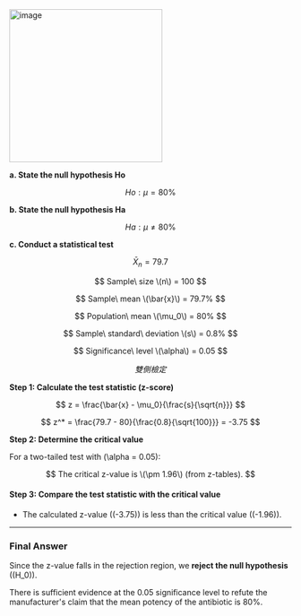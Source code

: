
<img width="273" alt="image" src="https://github.com/user-attachments/assets/7ff151ac-7218-45b6-a3e8-db043ec0bf8d">

**a. State the null hypothesis Ho**

$$
Ho: \mu = 80\%
$$

**b. State the null hypothesis Ha**

$$
Ha: \mu \neq 80\%
$$

**c. Conduct a statistical test**

$$
\bar{X}_n = 79.7%, \quad \mu_0 = 5.86, \quad s = 0.70, \quad n = 100
$$

$$
Sample\ size \(n\) = 100
$$

$$
Sample\ mean \(\bar{x}\) = 79.7% 
$$

$$
Population\ mean \(\mu_0\) = 80%  
$$

$$
Sample\ standard\ deviation \(s\) = 0.8%  
$$

$$
Significance\ level \(\alpha\) = 0.05  
$$

$$
雙側檢定
$$


**Step 1: Calculate the test statistic (z-score)**

$$
z = \frac{\bar{x} - \mu_0}{\frac{s}{\sqrt{n}}}
$$

$$
z^* = \frac{79.7 - 80}{\frac{0.8}{\sqrt{100}}} = -3.75
$$

**Step 2: Determine the critical value**

For a two-tailed test with \(\alpha = 0.05\):

$$
The critical z-value is \(\pm 1.96\) (from z-tables).
$$


#### Step 3: Compare the test statistic with the critical value

- The calculated z-value (\(-3.75\)) is less than the critical value (\(-1.96\)).  

---

### Final Answer

Since the z-value falls in the rejection region, we **reject the null hypothesis** (\(H_0\)).

There is sufficient evidence at the 0.05 significance level to refute the manufacturer's claim that the mean potency of the antibiotic is 80%.




